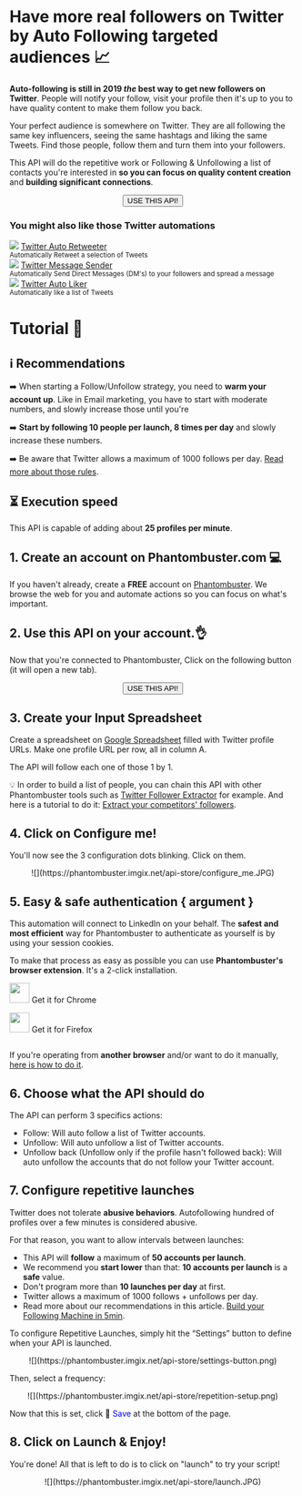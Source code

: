 # Have more real followers on Twitter by Auto Following targeted audiences 📈

**Auto-following is still in 2019 _the_ best way to get new followers on Twitter**. People will notify your follow, visit your profile then it's up to you to have quality content to make them follow you back.

Your perfect audience is somewhere on Twitter. They are all following the same key influencers, seeing the same hashtags and liking the same Tweets. Find those people, follow them and turn them into your followers.

This API will do the repetitive work or Following & Unfollowing a list of contacts you're interested in **so you can focus on quality content creation** and **building significant connections**.

<center><button type="button" class="btn btn-warning callToAction" onclick="useThisApi()">USE THIS API!</button></center>

<div xmlns="http://www.w3.org/1999/xhtml" id="section_relatedapis" class="row">
	<div class="col-xs-12">
		<h3 id="section_relatedapis"> You might also like those Twitter automations</h3>
	</div>
	<div class="col-xs-12 col-md-4 text-center">
		<img class="img-rounded" src="https://s3-eu-west-1.amazonaws.com/phantombuster-static/api-store/Twitter_Auto_Retweeter/Twitter+Auto+Retweet(2).png" /> 
		<a href="https://phantombuster.com/api-store/11057/twitter-auto-retweeter">
			Twitter Auto Retweeter</a><br />
		<small>Automatically Retweet a selection of Tweets</small>
	</div>
	<div class="col-xs-12 col-md-4 text-center">
		<img class="img-rounded" src="https://s3-eu-west-1.amazonaws.com/phantombuster-static/api-store/Twitter+Message+Sender/Twitter+Auto+DM(1).png" /> 
		<a href="https://phantombuster.com/api-store/10678/twitter-message-sender">
			Twitter Message Sender</a><br />
		<small>Automatically Send Direct Messages (DM's) to your followers and spread a message</small>
	</div>
	<div class="col-xs-12 col-md-4 text-center">
		<img class="img-rounded" src="https://s3-eu-west-1.amazonaws.com/phantombuster-static/api-store/twitter_auto_follow/Twitter+Auto+Follow.png" /> 
		<a href="https://phantombuster.com/api-store/5770/twitter-auto-liker">
			Twitter Auto Liker</a><br />
		<small>Automatically like a list of Tweets</small>
	</div>
</div>

# Tutorial 🚀️ 

## ℹ️ Recommendations 

➡️ When starting a Follow/Unfollow strategy, you need to **warm your account up**. Like in Email marketing, you have to start with moderate numbers, and slowly increase those until you're

➡️ **Start by following 10 people per launch, 8 times per day** and slowly increase these numbers.

➡️ Be aware that Twitter allows a maximum of 1000 follows per day. [Read more about those rules](https://blog.phantombuster.com/never-get-banned-every-social-networks-limitations-any-digital-marketer-should-know-9276c8eaa13f).

## ⏳ Execution speed

This API is capable of adding about **25 profiles per minute**.

## 1. Create an account on Phantombuster.com 💻
If you haven't already, create a **FREE** account on [Phantombuster](https://phantombuster.com/register). We browse the web for you and automate actions so you can focus on what's important.

## 2. Use this API on your account.👌
Now that you're connected to Phantombuster, Click on the following button (it will open a new tab).

<center><button type="button" class="btn btn-warning callToAction" onclick="useThisApi()">USE THIS API!</button></center>

## 3. Create your Input Spreadsheet
Create a spreadsheet on [Google Spreadsheet](https://docs.google.com/spreadsheets/) filled with Twitter profile URLs. Make one profile URL per row, all in column A.

The API will follow each one of those 1 by 1.

💡 In order to build a list of people, you can chain this API with other Phantombuster tools such as [Twitter Follower Extractor](https://phantombuster.com/api-store/4130/twitter-follower-collector) for example. And here is a tutorial to do it: [Extract your competitors' followers](https://blog.phantombuster.com/recipe-3-what-you-want-is-a-targeted-audience-how-to-find-it-on-twitter-54ee61a6ac30).

## 4. Click on Configure me!
You'll now see the 3 configuration dots blinking. Click on them.

<center>![](https://phantombuster.imgix.net/api-store/configure_me.JPG)</center>

## 5. Easy & safe authentication { argument }

This automation will connect to LinkedIn on your behalf. The **safest and most efficient** way for Phantombuster to authenticate as yourself is by using your session cookies.

To make that process as easy as possible you can use **Phantombuster's browser extension**. It's a 2-click installation.

<div class="row" style="margin: 10px 0px;">
	<div class="col-xs-5 col-xs-offset-1">
		<a href="https://chrome.google.com/webstore/detail/phantombuster/mdlnjfcpdiaclglfbdkbleiamdafilil" 
		target="_blank">
			<div class="btn btn-default text-center" style="display: inline-block; align-items: center;">
				<p style="margin-top: 0px;">
				<img src="https://s3-eu-west-1.amazonaws.com/phantombuster-static/api-store/Browser+Extension/chrome.svg" style="height: 35px; box-shadow: 0px 0px 0px white">
				Get it for Chrome</p>
			</div>
		</a>
	</div>
	<div class="col-xs-5 col-xs-offset-1">
		<a href="https://addons.mozilla.org/fr/firefox/addon/phantombuster/" 
		target="_blank">
			<div class="btn btn-default text-center" style="display: inline-block; align-items: center;">
				<p style="margin-top: 0px;">
				<img src="https://s3-eu-west-1.amazonaws.com/phantombuster-static/api-store/Browser+Extension/firefox.svg" style="height: 35px; box-shadow: 0px 0px 0px white">
				Get it for Firefox</p>
			</div>
		</a>
	</div>	
</div>

If you're operating from **another browser** and/or want to do it manually, [here is how to do it](https://intercom.help/phantombuster/help-home/how-to-get-your-cookies-without-using-our-browser-extension).

## 6. Choose what the API should do 
The API can perform 3 specifics actions:
- Follow: Will auto follow a list of Twitter accounts.
- Unfollow: Will auto unfollow a list of Twitter accounts.
- Unfollow back (Unfollow only if the profile hasn't followed back): Will auto unfollow the accounts that do not follow your Twitter account.

## 7. Configure repetitive launches

Twitter does not tolerate **abusive behaviors**. Autofollowing hundred of profiles over a few minutes is considered abusive.

For that reason, you want to allow intervals between launches:
- This API will **follow** a maximum of **50 accounts per launch**.
- We recommend you **start lower** than that: **10 accounts per launch** is a **safe** value. 
- Don't program more than **10 launches per day** at first.
- Twitter allows a maximum of 1000 follows + unfollows per day.
- Read more about our recommendations in this article. [Build your Following Machine in 5min](https://blog.phantombuster.com/recipe-2-growing-your-twitter-audience-101-easily-build-your-following-machine-in-5-minutes-84efffc0bc).

To configure Repetitive Launches, simply hit the “Settings” button to define when your API is launched.

<center>![](https://phantombuster.imgix.net/api-store/settings-button.png)</center>

Then, select a frequency:

<center>![](https://phantombuster.imgix.net/api-store/repetition-setup.png)</center>

Now that this is set, click 💾 <span style="color:blue">Save</span> at the bottom of the page.

## 8. Click on Launch & Enjoy!
You're done! All that is left to do is to click on "launch" to try your script!
<center>![](https://phantombuster.imgix.net/api-store/launch.JPG)</center>


